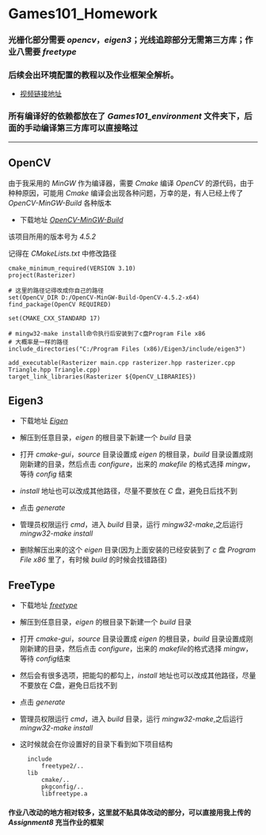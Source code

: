 # Games101_Homework

### 光栅化部分需要 *opencv*，*eigen3*；光线追踪部分无需第三方库；作业八需要 *freetype*
### 后续会出环境配置的教程以及作业框架全解析。

* [视频链接地址](https://space.bilibili.com/523296472)

### 所有编译好的依赖都放在了 *Games101_environment* 文件夹下，后面的手动编译第三方库可以直接略过

---

## OpenCV
由于我采用的 *MinGW* 作为编译器，需要 *Cmake* 编译 *OpenCV* 的源代码，由于种种原因，可能用 *Cmake* 编译会出现各种问题，万幸的是，有人已经上传了 *OpenCV-MinGW-Build* 各种版本

* 下载地址 [*OpenCV-MinGW-Build*](https://github.com/huihut/OpenCV-MinGW-Build)

该项目所用的版本号为 *4.5.2*

记得在 *CMakeLists.txt* 中修改路径

    cmake_minimum_required(VERSION 3.10)
    project(Rasterizer)

    # 这里的路径记得改成你自己的路径
    set(OpenCV_DIR D:/OpenCV-MinGW-Build-OpenCV-4.5.2-x64) 
    find_package(OpenCV REQUIRED)

    set(CMAKE_CXX_STANDARD 17)

    # mingw32-make install命令执行后安装到了c盘Program File x86
    # 大概率是一样的路径
    include_directories("C:/Program Files (x86)/Eigen3/include/eigen3")

    add_executable(Rasterizer main.cpp rasterizer.hpp rasterizer.cpp Triangle.hpp Triangle.cpp)
    target_link_libraries(Rasterizer ${OpenCV_LIBRARIES})


## Eigen3
* 下载地址 [*Eigen*](https://eigen.tuxfamily.org/index.php?title=Main_Page)

* 解压到任意目录，*eigen* 的根目录下新建一个 *build* 目录

* 打开 *cmake-gui*，*source* 目录设置成  *eigen* 的根目录，*build* 目录设置成刚刚新建的目录，然后点击 *configure*，出来的 *makefile* 的格式选择 *mingw*，等待 *config* 结束

* *install* 地址也可以改成其他路径，尽量不要放在 *C* 盘，避免日后找不到

* 点击 *generate*

* 管理员权限运行 *cmd*，进入 *build* 目录，运行 *mingw32-make*,之后运行 *mingw32-make install*

* 删除解压出来的这个 *eigen* 目录(因为上面安装的已经安装到了 *c* 盘 *Program File x86* 里了，有时候 *build* 的时候会找错路径)

## FreeType
* 下载地址 [*freetype*](https://download.savannah.gnu.org/releases/freetype/)

* 解压到任意目录，*eigen* 的根目录下新建一个 *build* 目录

* 打开 *cmake-gui*，*source* 目录设置成  *eigen* 的根目录，*build* 目录设置成刚刚新建的目录，然后点击 *configure*，出来的 *makefile*的格式选择 *mingw*，等待 *config*结束

* 然后会有很多选项，把能勾的都勾上，*install* 地址也可以改成其他路径，尽量不要放在 *C*盘，避免日后找不到

* 点击 *generate*

* 管理员权限运行 *cmd*，进入 *build* 目录，运行 *mingw32-make*,之后运行 *mingw32-make install*

* 这时候就会在你设置好的目录下看到如下项目结构

        include
            freetype2/..
        lib
            cmake/..
            pkgconfig/..
            libfreetype.a

#### 作业八改动的地方相对较多，这里就不贴具体改动的部分，可以直接用我上传的 *Assignment8* 充当作业的框架

